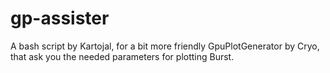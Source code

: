 # gp-assister
A bash script by Kartojal, for a bit more friendly GpuPlotGenerator by Cryo, that ask you the needed parameters for plotting Burst.
